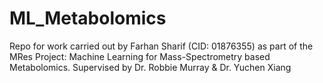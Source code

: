 # ML_Metabolomics
Repo for work carried out by Farhan Sharif (CID: 01876355) as part of the MRes Project: Machine Learning for Mass-Spectrometry based Metabolomics.
Supervised by Dr. Robbie Murray &amp; Dr. Yuchen Xiang

